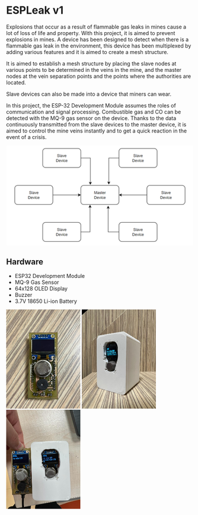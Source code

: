 # ESPLeak v1

Explosions that occur as a result of flammable gas leaks in mines cause a lot of loss of life and property. With this project, it is aimed to prevent explosions in mines. A device has been designed to detect when there is a flammable gas leak in the environment, this device has been multiplexed by adding various features and it is aimed to create a mesh structure.

It is aimed to establish a mesh structure by placing the slave nodes at various points to be determined in the veins in the mine, and the master nodes at the vein separation points and the points where the authorities are located.

Slave devices can also be made into a device that miners can wear. 

In this project, the ESP-32 Development Module assumes the roles of communication and signal processing. Combustible gas and CO can be detected with the MQ-9 gas sensor on the device. Thanks to the data continuously transmitted from the slave devices to the master device, it is aimed to control the mine veins instantly and to get a quick reaction in the event of a crisis. 


![Structure Diagram](/images/diagram.png)

## Hardware

- ESP32 Development Module
- MQ-9 Gas Sensor
- 64x128 OLED Display
- Buzzer
- 3.7V 18650 Li-ion Battery

<p float="left">
  <img src="/images/pcb.jpg" width="200" /> 
  <img src="/images/master.jpg" width="200" />
  <img src="/images/slaveMaster.jpg" width="200" />
</p>
